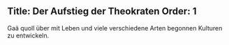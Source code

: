 Title: Der Aufstieg der Theokraten
Order: 1
---

Gaä quoll über mit Leben und viele verschiedene Arten begonnen Kulturen zu entwickeln. 